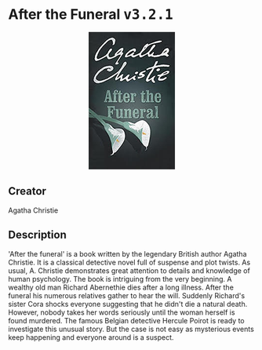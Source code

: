 
# After the Funeral <kbd>v3.2.1</kbd>

<center>
  <img src="./cover-1024.jpg"/>
</center>

## Creator
Agatha Christie

## Description
'After the funeral' is a book written by the legendary British author Agatha Christie. It is a classical detective novel full of suspense and plot twists. As usual, A. Christie demonstrates great attention to details and knowledge of human psychology. The book is intriguing from the very beginning. A wealthy old man Richard Abernethie dies after a long illness. After the funeral his numerous relatives gather to hear the will. Suddenly Richard's sister Cora shocks everyone suggesting that he didn't die a natural death. However, nobody takes her words seriously until the woman herself is found murdered. The famous Belgian detective Hercule Poirot is ready to investigate this unusual story. But the case is not easy as mysterious events keep happening and everyone around is a suspect.
